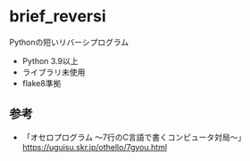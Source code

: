 # brief_reversi
Pythonの短いリバーシプログラム

- Python 3.9以上
- ライブラリ未使用
- flake8準拠

## 参考
- 「オセロプログラム ～7行のC言語で書くコンピュータ対局～」https://uguisu.skr.jp/othello/7gyou.html

